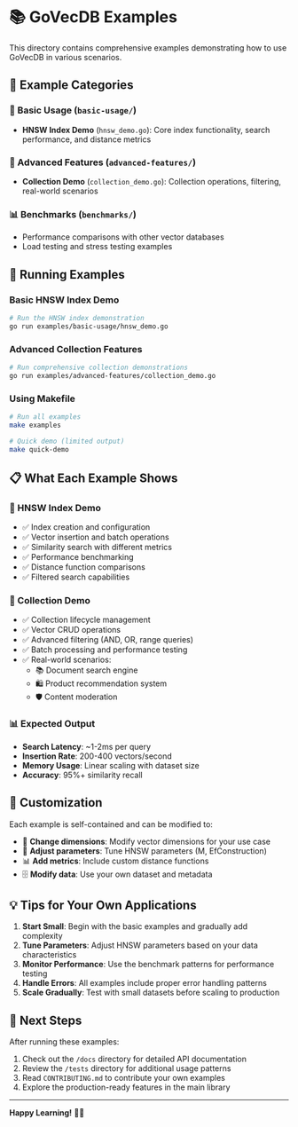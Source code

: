 # 📚 GoVecDB Examples

This directory contains comprehensive examples demonstrating how to use GoVecDB in various scenarios.

## 🎯 Example Categories

### 📖 Basic Usage (`basic-usage/`)
- **HNSW Index Demo** (`hnsw_demo.go`): Core index functionality, search performance, and distance metrics

### 🚀 Advanced Features (`advanced-features/`)
- **Collection Demo** (`collection_demo.go`): Collection operations, filtering, real-world scenarios

### 📊 Benchmarks (`benchmarks/`)
- Performance comparisons with other vector databases
- Load testing and stress testing examples

## 🏃 Running Examples

### Basic HNSW Index Demo
```bash
# Run the HNSW index demonstration
go run examples/basic-usage/hnsw_demo.go
```

### Advanced Collection Features
```bash
# Run comprehensive collection demonstrations
go run examples/advanced-features/collection_demo.go
```

### Using Makefile
```bash
# Run all examples
make examples

# Quick demo (limited output)
make quick-demo
```

## 📋 What Each Example Shows

### 🎯 HNSW Index Demo
- ✅ Index creation and configuration
- ✅ Vector insertion and batch operations
- ✅ Similarity search with different metrics
- ✅ Performance benchmarking
- ✅ Distance function comparisons
- ✅ Filtered search capabilities

### 🚀 Collection Demo
- ✅ Collection lifecycle management
- ✅ Vector CRUD operations
- ✅ Advanced filtering (AND, OR, range queries)
- ✅ Batch processing and performance testing
- ✅ Real-world scenarios:
  - 📚 Document search engine
  - 🛍️ Product recommendation system
  - 🛡️ Content moderation

### 📊 Expected Output
- **Search Latency**: ~1-2ms per query
- **Insertion Rate**: 200-400 vectors/second
- **Memory Usage**: Linear scaling with dataset size
- **Accuracy**: 95%+ similarity recall

## 🎨 Customization

Each example is self-contained and can be modified to:
- 🔧 **Change dimensions**: Modify vector dimensions for your use case
- 🎯 **Adjust parameters**: Tune HNSW parameters (M, EfConstruction)
- 📊 **Add metrics**: Include custom distance functions
- 🗄️ **Modify data**: Use your own dataset and metadata

## 💡 Tips for Your Own Applications

1. **Start Small**: Begin with the basic examples and gradually add complexity
2. **Tune Parameters**: Adjust HNSW parameters based on your data characteristics
3. **Monitor Performance**: Use the benchmark patterns for performance testing
4. **Handle Errors**: All examples include proper error handling patterns
5. **Scale Gradually**: Test with small datasets before scaling to production

## 🚀 Next Steps

After running these examples:
1. Check out the `/docs` directory for detailed API documentation
2. Review the `/tests` directory for additional usage patterns
3. Read `CONTRIBUTING.md` to contribute your own examples
4. Explore the production-ready features in the main library

---

**Happy Learning!** 🎉✨